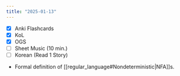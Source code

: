 ```yaml
---
title: "2025-01-13"
---
```


- [x] Anki Flashcards
- [x] KoL
- [x] OGS
- [ ] Sheet Music (10 min.)
- [ ] Korean (Read 1 Story)

* Formal definition of [[regular_language#Nondeterministic|NFA]]s.